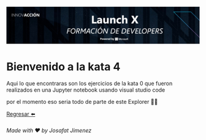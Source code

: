 ![Banner](https://github.com/JosafatJimenezB/Jupyter-notebook_Lessons/blob/main/extra/index.jpg)

# Bienvenido a la kata 4

Aqui lo que encontraras son los ejercicios de la kata 0 que fueron realizados en una Jupyter notebook usando visual studio code

por el momento eso seria todo de parte de este Explorer :man_astronaut:


[Regresar :arrow_left:](https://github.com/JosafatJimenezB/Jupyter-notebook_Lessons)


###### Made with :heart: by Josafat Jimenez
